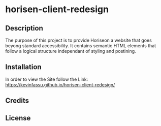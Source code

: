 # horisen-client-redesign

## Description

The purpose of this project is to provide Horiseon a website that goes beyong standard accessibility. It contains semantic HTML elements that follow a logical structure independant of styling and postining.

## Installation

In order to view the Site follow the Link: https://kevinfassu.github.io/horisen-client-redesign/

## Credits






## License